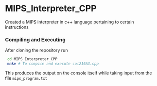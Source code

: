# MIPS_Interpreter_CPP

Created a MIPS interpreter in c++ language pertaining to certain instructions

### Compiling and Executing

After cloning the repository run 

```bash
 cd MIPS_Interpreter_CPP
 make # To compile and execute col216A3.cpp
 ```
 This produces the output on the console itself while taking input from the file 
 ```mips_program.txt```


    

